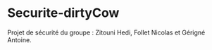# Securite-dirtyCow
Projet de sécurité du groupe : Zitouni Hedi, Follet Nicolas et Gérigné Antoine.
